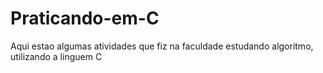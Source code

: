 # Praticando-em-C

Aqui estao algumas atividades que fiz na faculdade estudando algoritmo, utilizando a linguem C
